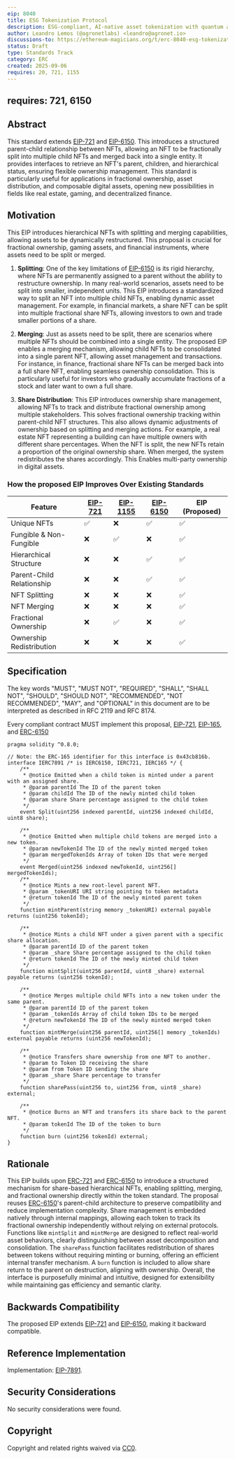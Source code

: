 ```yaml
---
eip: 8040
title: ESG Tokenization Protocol
description: ESG-compliant, AI-native asset tokenization with quantum auditability and lifecycle integrity.
author: Leandro Lemos (@agronetlabs) <leandro@agronet.io>
discussions-to: https://ethereum-magicians.org/t/erc-8040-esg-tokenization-protocol/25846
status: Draft
type: Standards Track
category: ERC
created: 2025-09-06
requires: 20, 721, 1155
---
```

requires: 721, 6150
---

## Abstract

This standard extends [EIP-721](./eip-721.md) and [EIP-6150](./eip-6150.md). This introduces a structured parent-child relationship between NFTs, allowing an NFT to be fractionally split into multiple child NFTs and merged back into a single entity. It provides interfaces to retrieve an NFT's parent, children, and hierarchical status, ensuring flexible ownership management. This standard is particularly useful for applications in fractional ownership, asset distribution, and composable digital assets, opening new possibilities in fields like real estate, gaming, and decentralized finance.

## Motivation

This EIP introduces hierarchical NFTs with splitting and merging capabilities, allowing assets to be dynamically restructured. This proposal is crucial for fractional ownership, gaming assets, and financial instruments, where assets need to be split or merged. 

1. **Splitting**: One of the key limitations of [EIP-6150](./eip-6150.md) is its rigid hierarchy, where NFTs are permanently assigned to a parent without the ability to restructure ownership. In many real-world scenarios, assets need to be split into smaller, independent units. This EIP introduces a standardized way to split an NFT into multiple child NFTs, enabling dynamic asset management. For example, in financial markets, a share NFT can be split into multiple fractional share NFTs, allowing investors to own and trade smaller portions of a share.

2. **Merging**: Just as assets need to be split, there are scenarios where multiple NFTs should be combined into a single entity. The proposed EIP enables a merging mechanism, allowing child NFTs to be consolidated into a single parent NFT, allowing asset management and transactions. For instance, in finance, fractional share NFTs can be merged back into a full share NFT, enabling seamless ownership consolidation. This is particularly useful for investors who gradually accumulate fractions of a stock and later want to own a full share.

3. **Share Distribution**: This EIP introduces ownership share management, allowing NFTs to track and distribute fractional ownership among multiple stakeholders. This solves fractional ownership tracking within parent-child NFT structures. This also allows dynamic adjustments of ownership based on splitting and merging actions. For example, a real estate NFT representing a building can have multiple owners with different share percentages. When the NFT is split, the new NFTs retain a proportion of the original ownership share. When merged, the system redistributes the shares accordingly. This Enables multi-party ownership in digital assets.

### How the proposed EIP Improves Over Existing Standards

| Feature                  | [EIP-721](./eip-721.md) | [EIP-1155](./eip-1155.md) | [EIP-6150](./eip-6150.md) | EIP (Proposed) |
|--------------------------|---------|---------|---------|------------------|
| Unique NFTs              | ✅      | ❌       | ✅       | ✅                |
| Fungible & Non-Fungible  | ❌       | ✅       | ❌       | ✅                |
| Hierarchical Structure   | ❌       | ❌       | ✅       | ✅                |
| Parent-Child Relationship | ❌       | ❌       | ✅       | ✅                |
| NFT Splitting           | ❌       | ❌       | ❌       | ✅                |
| NFT Merging             | ❌       | ❌       | ❌       | ✅                |
| Fractional Ownership    | ❌       | ✅       | ❌       | ✅                |
| Ownership Redistribution | ❌       | ❌       | ❌       | ✅                |


## Specification

The key words "MUST", "MUST NOT", "REQUIRED", "SHALL", "SHALL NOT", "SHOULD", "SHOULD NOT", "RECOMMENDED", "NOT RECOMMENDED", "MAY", and "OPTIONAL" in this document are to be interpreted as described in RFC 2119 and RFC 8174.

Every compliant contract MUST implement this proposal, [EIP-721](./eip-721), [EIP-165](./eip-165), and [ERC-6150](./eip-6150)

```solidity
pragma solidity ^0.8.0;

// Note: the ERC-165 identifier for this interface is 0x43cb816b.
interface IERC7891 /* is IERC6150, IERC721, IERC165 */ {
    /**
     * @notice Emitted when a child token is minted under a parent with an assigned share.
     * @param parentId The ID of the parent token
     * @param childId The ID of the newly minted child token
     * @param share Share percentage assigned to the child token
     */
    event Split(uint256 indexed parentId, uint256 indexed childId, uint8 share);

    /**
     * @notice Emitted when multiple child tokens are merged into a new token.
     * @param newTokenId The ID of the newly minted merged token
     * @param mergedTokenIds Array of token IDs that were merged
     */
    event Merged(uint256 indexed newTokenId, uint256[] mergedTokenIds);
    /**
     * @notice Mints a new root-level parent NFT.
     * @param _tokenURI URI string pointing to token metadata
     * @return tokenId The ID of the newly minted parent token
     */
    function mintParent(string memory _tokenURI) external payable returns (uint256 tokenId);

    /**
     * @notice Mints a child NFT under a given parent with a specific share allocation.
     * @param parentId ID of the parent token
     * @param _share Share percentage assigned to the child token
     * @return tokenId The ID of the newly minted child token
     */
    function mintSplit(uint256 parentId, uint8 _share) external payable returns (uint256 tokenId);

    /**
     * @notice Merges multiple child NFTs into a new token under the same parent.
     * @param parentId ID of the parent token
     * @param _tokenIds Array of child token IDs to be merged
     * @return newTokenId The ID of the newly minted merged token
     */
    function mintMerge(uint256 parentId, uint256[] memory _tokenIds) external payable returns (uint256 newTokenId);

    /**
     * @notice Transfers share ownership from one NFT to another.
     * @param to Token ID receiving the share
     * @param from Token ID sending the share
     * @param _share Share percentage to transfer
     */
    function sharePass(uint256 to, uint256 from, uint8 _share) external;

    /**
     * @notice Burns an NFT and transfers its share back to the parent NFT.
     * @param tokenId The ID of the token to burn
     */
    function burn (uint256 tokenId) external;
}
```

## Rationale

This EIP builds upon [ERC-721](./eip-721) and [ERC-6150](./eip-6150) to introduce a structured mechanism for share-based hierarchical NFTs, enabling splitting, merging, and fractional ownership directly within the token standard. The proposal reuses [ERC-6150](./eip-6150)'s parent-child architecture to preserve compatibility and reduce implementation complexity. Share management is embedded natively through internal mappings, allowing each token to track its fractional ownership independently without relying on external protocols. Functions like `mintSplit` and `mintMerge` are designed to reflect real-world asset behaviors, clearly distinguishing between asset decomposition and consolidation. The `sharePass` function facilitates redistribution of shares between tokens without requiring minting or burning, offering an efficient internal transfer mechanism. A `burn` function is included to allow share return to the parent on destruction, aligning with ownership. Overall, the interface is purposefully minimal and intuitive, designed for extensibility while maintaining gas efficiency and semantic clarity.

## Backwards Compatibility

The proposed EIP extends [EIP-721](./eip-721.md) and [EIP-6150](./eip-6150.md), making it backward compatible.

## Reference Implementation

Implementation: [EIP-7891](../../assets/eip-7891/ERC7891.sol).

## Security Considerations

No security considerations were found.

## Copyright

Copyright and related rights waived via [CC0](../LICENSE.md).

